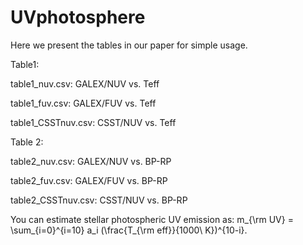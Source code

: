 # UVphotosphere
Here we present the tables in our paper for simple usage.

Table1:

table1_nuv.csv: GALEX/NUV vs. Teff

table1_fuv.csv: GALEX/FUV vs. Teff

table1_CSSTnuv.csv: CSST/NUV vs. Teff


Table 2:

table2_nuv.csv: GALEX/NUV vs. BP-RP

table2_fuv.csv: GALEX/FUV vs. BP-RP

table2_CSSTnuv.csv: CSST/NUV vs. BP-RP

You can estimate stellar photospheric UV emission as:
m_{\rm UV} = \sum_{i=0}^{i=10} a_i (\frac{T_{\rm eff}}{1000\ K})^{10-i}.
